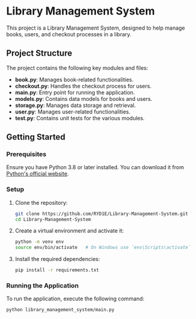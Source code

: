# Library Management System

This project is a Library Management System, designed to help manage books, users, and checkout processes in a library.

## Project Structure

The project contains the following key modules and files:

- **book.py**: Manages book-related functionalities.
- **checkout.py**: Handles the checkout process for users.
- **main.py**: Entry point for running the application.
- **models.py**: Contains data models for books and users.
- **storage.py**: Manages data storage and retrieval.
- **user.py**: Manages user-related functionalities.
- **test.py**: Contains unit tests for the various modules.

## Getting Started

### Prerequisites

Ensure you have Python 3.8 or later installed. You can download it from [Python's official website](https://www.python.org/downloads/).

### Setup

1. Clone the repository:

    ```sh
    git clone https://github.com/RYD1E/Library-Management-System.git
    cd Library-Management-System
    ```

2. Create a virtual environment and activate it:

    ```sh
    python -m venv env
    source env/bin/activate   # On Windows use `env\Scripts\activate`
    ```

3. Install the required dependencies:

    ```sh
    pip install -r requirements.txt
    ```

### Running the Application

To run the application, execute the following command:

```sh
python library_management_system/main.py
```
